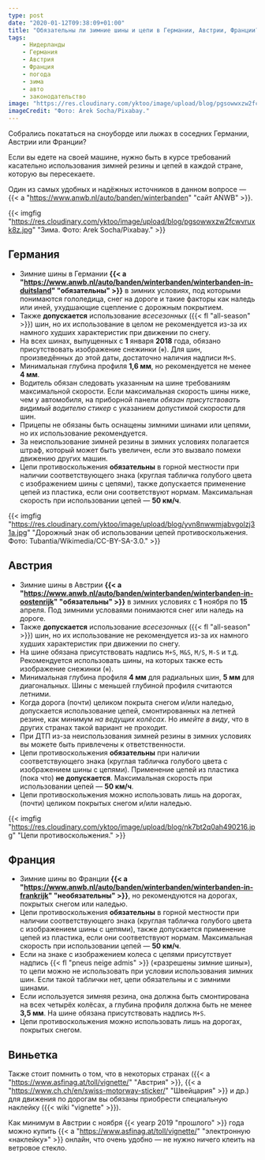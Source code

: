 ```yaml
---
type: post
date: "2020-01-12T09:38:09+01:00"
title: "Обязательны ли зимние шины и цепи в Германии, Австрии, Франции?"
tags:
    - Нидерланды
    - Германия
    - Австрия
    - Франция
    - погода
    - зима
    - авто
    - законодательство
image: "https://res.cloudinary.com/yktoo/image/upload/blog/pgsowwxzw2fcwvruxk8z.jpg"
imageCredit: "Фото: Arek Socha/Pixabay."
---
```


Собрались покататься на сноуборде или лыжах в соседних Германии, Австрии или Франции?

Если вы едете на своей машине, нужно быть в курсе требований касательно использования зимней резины и цепей в каждой стране, которую вы пересекаете.

<!--more-->

Один из самых удобных и надёжных источников в данном вопросе — {{< a "https://www.anwb.nl/auto/banden/winterbanden" "сайт ANWB" >}}.

{{< imgfig "https://res.cloudinary.com/yktoo/image/upload/blog/pgsowwxzw2fcwvruxk8z.jpg" "Зима. Фото: Arek Socha/Pixabay." >}}

## Германия

* Зимние шины в Германии **{{< a "https://www.anwb.nl/auto/banden/winterbanden/winterbanden-in-duitsland" "обязательны" >}}** в зимних условиях, под которыми понимаются гололедица, снег на дороге и такие факторы как наледь или иней, ухудшающие сцепление с дорожным покрытием.
* Также **допускается** использование *всесезонных* ({{< fl "all-season" >}}) шин, но их использование в целом не рекомендуется из-за их намного худших характеристик при движении по снегу.
* На всех шинах, выпущенных с **1** января **2018** года, обязано присутствовать изображение снежинки (`❄`). Для шин, произведённых до этой даты, достаточно наличия надписи `M+S`.
* Минимальная глубина профиля **1,6 мм**, но рекомендуется не менее **4 мм**.
* Водитель обязан следовать указанным на шине требованиям максимальной скорости. Если максимальная скорость шины ниже, чем у автомобиля, на приборной панели *обязан присутствовать видимый водителю стикер* с указанием допустимой скорости для шин.
* Прицепы не обязаны быть оснащены зимними шинами или цепями, но их использование рекомендуется.
* За неиспользование зимней резины в зимних условиях полагается штраф, который может быть увеличен, если это вызвало помехи движению других машин.
* Цепи противоскольжения **обязательны** в горной местности при наличии соответствующего знака (круглая табличка голубого цвета с изображением шины с цепями), также допускается применение цепей из пластика, если они соответствуют нормам. Максимальная скорость при использовании цепей — **50 км/ч**.

{{< imgfig "https://res.cloudinary.com/yktoo/image/upload/blog/yvn8nwwmjabvgolzj31a.jpg" "Дорожный знак об использовании цепей противоскольжения. Фото: Tubantia/Wikimedia/CC-BY-SA-3.0." >}}

## Австрия

* Зимние шины в Австрии **{{< a "https://www.anwb.nl/auto/banden/winterbanden/winterbanden-in-oostenrijk" "обязательны" >}}** в зимних условиях с **1** ноября по **15** апреля. Под зимними условаями понимаются снег или наледь на дороге.
* Также **допускается** использование *всесезонных* ({{< fl "all-season" >}}) шин, но их использование не рекомендуется из-за их намного худших характеристик при движении по снегу.
* На шине обязана присутствовать надпись `M+S`, `M&S`, `M/S`, `M-S` и т.д. Рекомендуется использовать шины, на которых также есть изображение снежинки (`❄`).
* Минимальная глубина профиля **4 мм** для радиальных шин, **5 мм** для диагональных. Шины с меньшей глубиной профиля считаются летними.
* Когда дорога (почти) целиком покрыта снегом и/или наледью, допускается использование цепей, смонтированных на летней резине, как минимум *на ведущих колёсах*. Но *имейте в виду*, что в других странах такой вариант не проходит.
* При ДТП из-за неиспользования зимней резины в зимних условиях вы можете быть привлечены к ответственности.
* Цепи противоскольжения **обязательны** при наличии соответствующего знака (круглая табличка голубого цвета с изображением шины с цепями). Применение цепей из пластика (пока что) **не допускается**. Максимальная скорость при использовании цепей — **50 км/ч**.
* Цепи противоскольжения можно использовать лишь на дорогах, (почти) целиком покрытых снегом и/или наледью.

{{< imgfig "https://res.cloudinary.com/yktoo/image/upload/blog/nk7bt2q0ah490216.jpg" "Цепи противоскольжения." >}}

## Франция

* Зимние шины во Франции **{{< a "https://www.anwb.nl/auto/banden/winterbanden/winterbanden-in-frankrijk" "необязательны" >}}**, но рекомендуются на дорогах, покрытых снегом или наледью.
* Цепи противоскольжения **обязательны** в горной местности при наличии соответствующего знака (круглая табличка голубого цвета с изображением шины с цепями), также допускается применение цепей из пластика, если они соответствуют нормам. Максимальная скорость при использовании цепей — **50 км/ч**.
* Если на знаке с изображением колеса с цепями присутствует надпись {{< fl "pneus neige admis" >}} («разрешены зимние шины»), то цепи можно не использовать при условии использования зимних шин. Если такой таблички нет, цепи обязательны и с зимними шинами.
* Если используется зимняя резина, она должна быть смонтирована на всех четырёх колёсах, а глубина профиля должна быть не менее **3,5 мм**. На шине обязана присутствовать надпись `M+S`.
* Цепи противоскольжения можно использовать лишь на дорогах, покрытых снегом.

## Виньетка

Также стоит помнить о том, что в некоторых странах ({{< a "https://www.asfinag.at/toll/vignette/" "Австрия" >}}, {{< a "https://www.ch.ch/en/swiss-motorway-sticker/" "Швейцария" >}} и др.) для движения по дорогам вы обязаны приобрести специальную наклейку ({{< wiki "vignette" >}}).

Как минимум в Австрии с ноября {{< yearp 2019 "прошлого" >}} года можно купить {{< a "https://www.asfinag.at/toll/vignette/" "электронную «наклейку»" >}} онлайн, что очень удобно — не нужно ничего клеить на ветровое стекло.